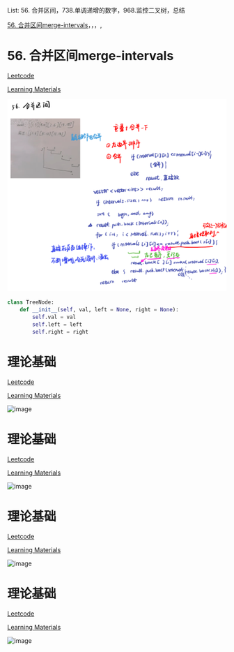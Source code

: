 List: 56. 合并区间，738.单调递增的数字，968.监控二叉树，总结

[56. 合并区间merge-intervals](#01)，[](#02)，[](#03)，[](#04),[](#05)

# <span id="01">56. 合并区间merge-intervals</span>

[Leetcode](https://leetcode.cn/problems/merge-intervals/description/) 

[Learning Materials](https://programmercarl.com/0056.%E5%90%88%E5%B9%B6%E5%8C%BA%E9%97%B4.html)

![image](../images/56-merge-intervals.png)

```python
class TreeNode:
    def __init__(self, val, left = None, right = None):
        self.val = val
        self.left = left
        self.right = right
```

# <span id="02">理论基础</span>

[Leetcode]() 

[Learning Materials]()

![image](../images/.png)

# <span id="03">理论基础</span>

[Leetcode]() 

[Learning Materials]()

![image](../images/.png)

# <span id="04">理论基础</span>

[Leetcode]() 

[Learning Materials]()

![image](../images/.png)

# <span id="05">理论基础</span>

[Leetcode]() 

[Learning Materials]()

![image](../images/.png)
